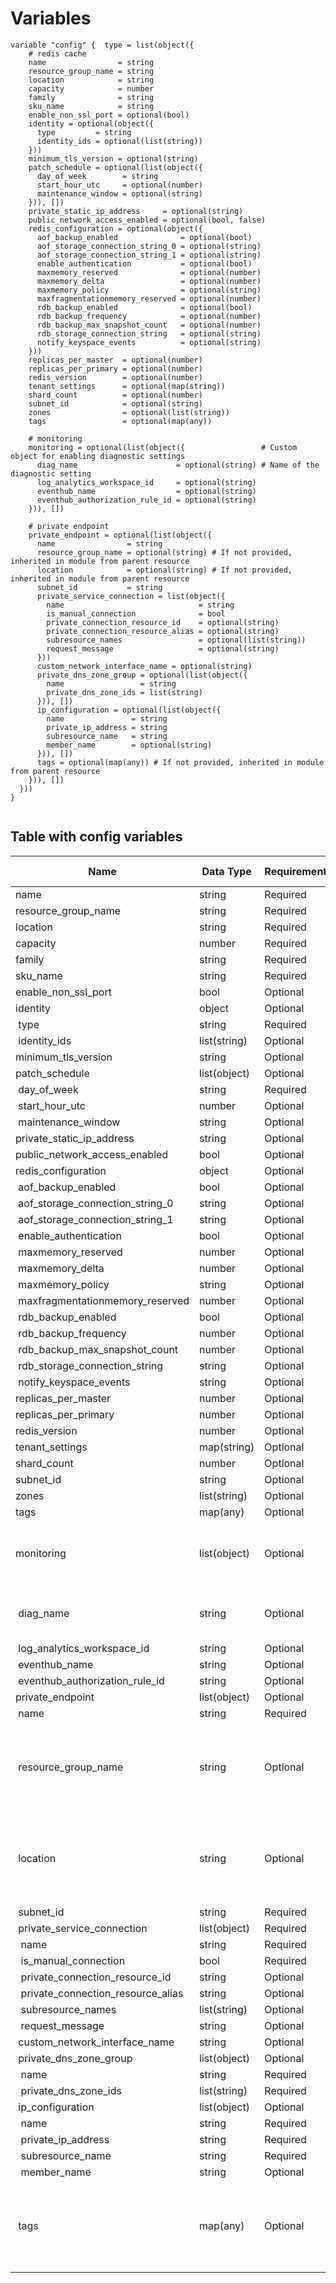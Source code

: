 # Variables

```
variable "config" {  type = list(object({
    # redis cache
    name                = string
    resource_group_name = string
    location            = string
    capacity            = number
    family              = string
    sku_name            = string
    enable_non_ssl_port = optional(bool)
    identity = optional(object({
      type         = string
      identity_ids = optional(list(string))
    }))
    minimum_tls_version = optional(string)
    patch_schedule = optional(list(object({
      day_of_week        = string
      start_hour_utc     = optional(number)
      maintenance_window = optional(string)
    })), [])
    private_static_ip_address     = optional(string)
    public_network_access_enabled = optional(bool, false)
    redis_configuration = optional(object({
      aof_backup_enabled              = optional(bool)
      aof_storage_connection_string_0 = optional(string)
      aof_storage_connection_string_1 = optional(string)
      enable_authentication           = optional(bool)
      maxmemory_reserved              = optional(number)
      maxmemory_delta                 = optional(number)
      maxmemory_policy                = optional(string)
      maxfragmentationmemory_reserved = optional(number)
      rdb_backup_enabled              = optional(bool)
      rdb_backup_frequency            = optional(number)
      rdb_backup_max_snapshot_count   = optional(number)
      rdb_storage_connection_string   = optional(string)
      notify_keyspace_events          = optional(string)
    }))
    replicas_per_master  = optional(number)
    replicas_per_primary = optional(number)
    redis_version        = optional(number)
    tenant_settings      = optional(map(string))
    shard_count          = optional(number)
    subnet_id            = optional(string)
    zones                = optional(list(string))
    tags                 = optional(map(any))

    # monitoring
    monitoring = optional(list(object({                 # Custom object for enabling diagnostic settings
      diag_name                      = optional(string) # Name of the diagnostic setting
      log_analytics_workspace_id     = optional(string)
      eventhub_name                  = optional(string)
      eventhub_authorization_rule_id = optional(string)
    })), [])

    # private endpoint
    private_endpoint = optional(list(object({
      name                = string
      resource_group_name = optional(string) # If not provided, inherited in module from parent resource
      location            = optional(string) # If not provided, inherited in module from parent resource
      subnet_id           = string
      private_service_connection = list(object({
        name                              = string
        is_manual_connection              = bool
        private_connection_resource_id    = optional(string)
        private_connection_resource_alias = optional(string)
        subresource_names                 = optional(list(string))
        request_message                   = optional(string)
      }))
      custom_network_interface_name = optional(string)
      private_dns_zone_group = optional(list(object({
        name                 = string
        private_dns_zone_ids = list(string)
      })), [])
      ip_configuration = optional(list(object({
        name               = string
        private_ip_address = string
        subresource_name   = string
        member_name        = optional(string)
      })), [])
      tags = optional(map(any)) # If not provided, inherited in module from parent resource
    })), [])
  }))
}


```


## Table with config variables

| Name | Data Type | Requirement | Default Value | Comment |
| ------- | --------- | ----------- | ------------- | ------- |
|name | string | Required |  |  |
|resource_group_name | string | Required |  |  |
|location | string | Required |  |  |
|capacity | number | Required |  |  |
|family | string | Required |  |  |
|sku_name | string | Required |  |  |
|enable_non_ssl_port | bool | Optional |  |  |
|identity | object | Optional |  |  |
|&nbsp;type | string | Required |  |  |
|&nbsp;identity_ids | list(string) | Optional |  |  |
|minimum_tls_version | string | Optional |  |  |
|patch_schedule | list(object) | Optional | [] |  |
|&nbsp;day_of_week | string | Required |  |  |
|&nbsp;start_hour_utc | number | Optional |  |  |
|&nbsp;maintenance_window | string | Optional |  |  |
|private_static_ip_address | string | Optional |  |  |
|public_network_access_enabled | bool | Optional |  false |  |
|redis_configuration | object | Optional |  |  |
|&nbsp;aof_backup_enabled | bool | Optional |  |  |
|&nbsp;aof_storage_connection_string_0 | string | Optional |  |  |
|&nbsp;aof_storage_connection_string_1 | string | Optional |  |  |
|&nbsp;enable_authentication | bool | Optional |  |  |
|&nbsp;maxmemory_reserved | number | Optional |  |  |
|&nbsp;maxmemory_delta | number | Optional |  |  |
|&nbsp;maxmemory_policy | string | Optional |  |  |
|&nbsp;maxfragmentationmemory_reserved | number | Optional |  |  |
|&nbsp;rdb_backup_enabled | bool | Optional |  |  |
|&nbsp;rdb_backup_frequency | number | Optional |  |  |
|&nbsp;rdb_backup_max_snapshot_count | number | Optional |  |  |
|&nbsp;rdb_storage_connection_string | string | Optional |  |  |
|&nbsp;notify_keyspace_events | string | Optional |  |  |
|replicas_per_master | number | Optional |  |  |
|replicas_per_primary | number | Optional |  |  |
|redis_version | number | Optional |  |  |
|tenant_settings | map(string) | Optional |  |  |
|shard_count | number | Optional |  |  |
|subnet_id | string | Optional |  |  |
|zones | list(string) | Optional |  |  |
|tags | map(any) | Optional |  |  |
|monitoring | list(object) | Optional | [] |  Custom object for enabling diagnostic settings |
|&nbsp;diag_name | string | Optional |  |  Name of the diagnostic setting |
|&nbsp;log_analytics_workspace_id | string | Optional |  |  |
|&nbsp;eventhub_name | string | Optional |  |  |
|&nbsp;eventhub_authorization_rule_id | string | Optional |  |  |
|private_endpoint | list(object) | Optional | [] |  |
|&nbsp;name | string | Required |  |  |
|&nbsp;resource_group_name | string | Optional |  |  If not provided, inherited in module from parent resource |
|&nbsp;location | string | Optional |  |  If not provided, inherited in module from parent resource |
|&nbsp;subnet_id | string | Required |  |  |
|&nbsp;private_service_connection | list(object) | Required |  |  |
|&nbsp;&nbsp;name | string | Required |  |  |
|&nbsp;&nbsp;is_manual_connection | bool | Required |  |  |
|&nbsp;&nbsp;private_connection_resource_id | string | Optional |  |  |
|&nbsp;&nbsp;private_connection_resource_alias | string | Optional |  |  |
|&nbsp;&nbsp;subresource_names | list(string) | Optional |  |  |
|&nbsp;&nbsp;request_message | string | Optional |  |  |
|&nbsp;custom_network_interface_name | string | Optional |  |  |
|&nbsp;private_dns_zone_group | list(object) | Optional | [] |  |
|&nbsp;&nbsp;name | string | Required |  |  |
|&nbsp;&nbsp;private_dns_zone_ids | list(string) | Required |  |  |
|&nbsp;ip_configuration | list(object) | Optional | [] |  |
|&nbsp;&nbsp;name | string | Required |  |  |
|&nbsp;&nbsp;private_ip_address | string | Required |  |  |
|&nbsp;&nbsp;subresource_name | string | Required |  |  |
|&nbsp;&nbsp;member_name | string | Optional |  |  |
|&nbsp;tags | map(any) | Optional |  |  If not provided, inherited in module from parent resource |


